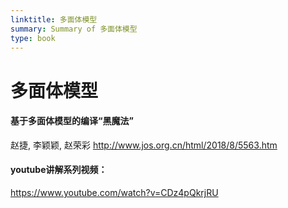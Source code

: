 ```yaml
---
linktitle: 多面体模型
summary: Summary of 多面体模型
type: book
---
```

#  多面体模型

#### 基于多面体模型的编译“黑魔法”
赵捷, 李颖颖, 赵荣彩
http://www.jos.org.cn/html/2018/8/5563.htm

#### youtube讲解系列视频：
https://www.youtube.com/watch?v=CDz4pQkrjRU